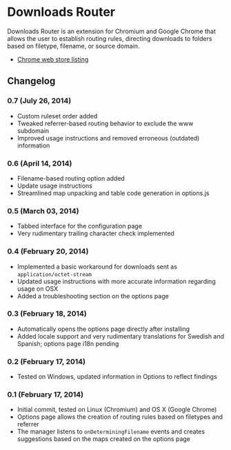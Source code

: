 Downloads Router
===============

Downloads Router is an extension for Chromium and Google Chrome that allows the user
to establish routing rules, directing downloads to folders based on filetype, filename, or source domain.

* [Chrome web store listing][webstore]

[webstore]: https://chrome.google.com/webstore/detail/downloads-router/fgkboeogiiklpklnjgdiaghaiehcknjo


Changelog
---------

### 0.7 (July 26, 2014)

* Custom ruleset order added
* Tweaked referrer-based routing behavior to exclude the www subdomain
* Improved usage instructions and removed erroneous (outdated) information

### 0.6 (April 14, 2014)

* Filename-based routing option added
* Update usage instructions
* Streamlined map unpacking and table code generation in options.js

### 0.5 (March 03, 2014)

* Tabbed interface for the configuration page
* Very rudimentary trailing character check implemented

### 0.4 (February 20, 2014)

* Implemented a basic workaround for downloads sent as `application/octet-stream`
* Updated usage instructions with more accurate information regarding usage on OSX
* Added a troubleshooting section on the options page

### 0.3 (February 18, 2014)

* Automatically opens the options page directly after installing
* Added locale support and very rudimentary translations for Swedish and Spanish; options page i18n pending

### 0.2 (February 17, 2014)

* Tested on Windows, updated information in Options to reflect findings

### 0.1 (February 17, 2014)

* Initial commit, tested on Linux (Chromium) and OS X (Google Chrome)
* Options page allows the creation of routing rules based on filetypes and referrer
* The manager listens to `onDeterminingFilename` events and creates suggestions based on the maps created on the options page

